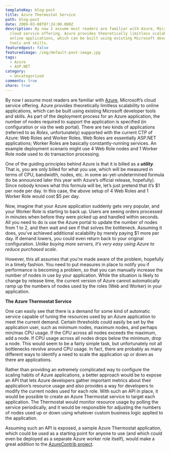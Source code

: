 ```yaml
---
templateKey: blog-post
title: Azure Thermostat Service
path: blog-post
date: 2009-03-08T07:24:00.000Z
description: By now I assume most readers are familiar with Azure, Microsoft’s
  cloud service offering. Azure provides theoretically limitless scalability to
  online applications, which can be built using existing Microsoft developer
  tools and skills.
featuredpost: false
featuredimage: /img/default-post-image.jpg
tags:
  - Azure
  - ASP.NET
category:
  - Uncategorized
comments: true
share: true
---
```

By now I assume most readers are familiar with [Azure](http://azure.com/), Microsoft’s cloud service offering. Azure provides theoretically limitless scalability to online applications, which can be built using existing Microsoft developer tools and skills. As part of the deployment process for an Azure application, the number of nodes required to support the application is specified (in configuration or via the web portal). There are two kinds of applications (referred to as *Roles*, unfortunately) supported with the current CTP of Azure: Web Roles and Worker Roles. Web Roles are essentially ASP.NET applications; Worker Roles are basically constantly-running services. An example deployment scenario might use 4 Web Role nodes and 1 Worker Role node used to do transaction processing.

One of the guiding principles behind Azure is that it is billed as a ***utility***. That is, you are only billed for what you use, which will be measured in terms of CPU, bandwidth, nodes, etc. in some as-yet-undetermined formula (to be announced later this year with Azure’s official release, hopefully). Since nobody knows what this formula will be, let’s just pretend that it’s $1 per node per day. In this case, the above setup of 4 Web Roles and 1 Worker Role would cost $5 per day.

Now, imagine that your Azure application suddenly gets very popular, and your Worker Role is starting to back up. Users are seeing orders processed in minutes when before they were picked up and handled within seconds. All you need to do is use the Azure portal to update the number of nodes from 1 to 2, and then wait and see if that solves the bottleneck. Assuming it does, you’ve achieved additional scalability by merely paying $1 more per day. If demand lowers, you could even return back to your original configuration. *Unlike buying more servers, it’s very easy using Azure to reduce purchased scale*.

However, this all assumes that you’re made aware of the problem, hopefully in a timely fashion. You need to put measures in place to notify you if performance is becoming a problem, so that you can manually increase the number of nodes in use by your application. While the situation is likely to change by release time, the current version of Azure cannot automatically ramp up the numbers of nodes used by the roles (Web and Worker) in your application.

**The Azure Thermostat Service**

One can easily see that there is a demand for some kind of automatic service capable of tuning the resources used by an Azure application to meet the current demand. Certain thresholds could easily be set by the application user, such as minimum nodes, maximum nodes, and perhaps min/max CPU usage. If the CPU across all nodes exceeds the maximum, add a node. If CPU usage across all nodes drops below the minimum, drop a node. This would seem to be a fairly simple task, but unfortunately not all bottlenecks revolve around CPU usage. In fact, there are probably as many different ways to identify a need to scale the application up or down as there are applications.

Rather than providing an extremely complicated way to configure the scaling habits of Azure applications, a better approach would be to expose an API that lets Azure developers gather important metrics about their application’s resource usage and also provides a way for developers to modify the current nodes used for each role. With such an API in place, it would be possible to create an Azure Thermostat service to target each application. The Thermostat would monitor resource usage by polling the service periodically, and it would be responsible for adjusting the numbers of nodes used up or down using whatever custom business logic applied to the application.

Assuming such an API is exposed, a sample Azure Thermostat application, which could be used as a starting point for anyone to use (and which could even be deployed as a separate Azure worker role itself), would make a great addition to the [AzureContrib project](http://azurecontrib.codeplex.com/).